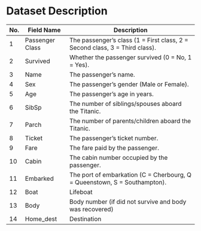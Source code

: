 # Dataset Description

| No. | Field Name | Description |
| --- | ---------- | ----------- |
| 1   | Passenger Class | The passenger’s class (1 = First class, 2 = Second class, 3 = Third class). |
| 2   | Survived   | Whether the passenger survived (0 = No, 1 = Yes). |
| 3   | Name       | The passenger’s name. |
| 4   | Sex        | The passenger’s gender (Male or Female). |
| 5   | Age        | The passenger’s age in years. |
| 6   | SibSp      | The number of siblings/spouses aboard the Titanic. |
| 7   | Parch      | The number of parents/children aboard the Titanic. |
| 8   | Ticket     | The passenger’s ticket number. |
| 9  | Fare       | The fare paid by the passenger. |
| 10  | Cabin      | The cabin number occupied by the passenger. |
| 11  | Embarked   | The port of embarkation (C = Cherbourg, Q = Queenstown, S = Southampton). |
| 12  | Boat       | Lifeboat |
| 13  | Body       | Body number (if did not survive and body was recovered) |
| 14  | Home_dest  | Destination |